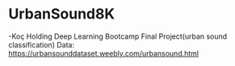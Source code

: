 # UrbanSound8K
-Koç Holding Deep Learning Bootcamp Final Project(urban sound classification)
Data:
https://urbansounddataset.weebly.com/urbansound.html

